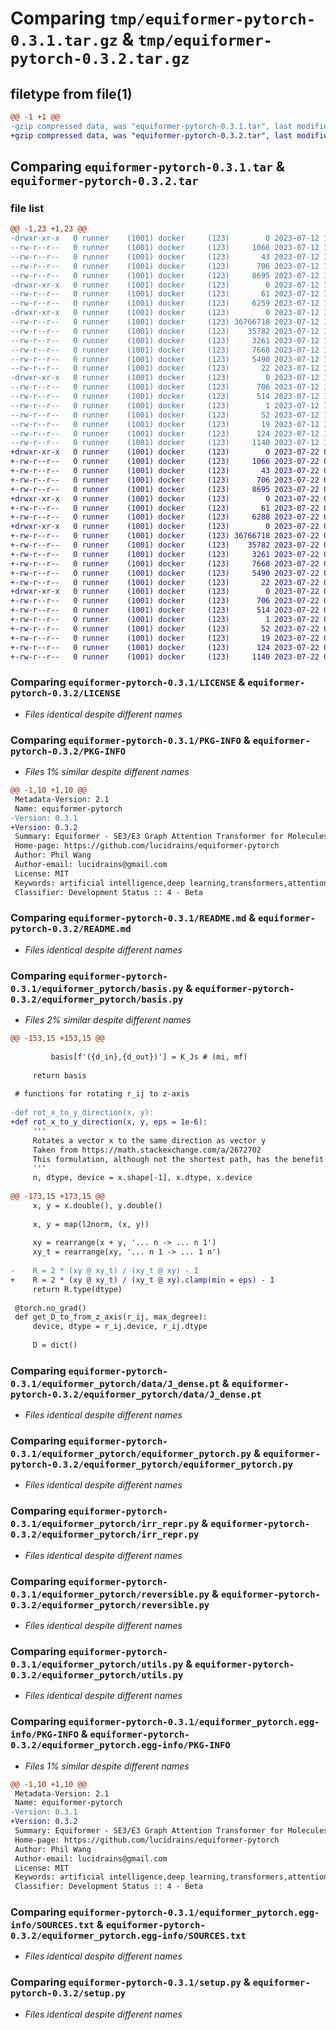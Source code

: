 # Comparing `tmp/equiformer-pytorch-0.3.1.tar.gz` & `tmp/equiformer-pytorch-0.3.2.tar.gz`

## filetype from file(1)

```diff
@@ -1 +1 @@
-gzip compressed data, was "equiformer-pytorch-0.3.1.tar", last modified: Wed Jul 12 18:17:21 2023, max compression
+gzip compressed data, was "equiformer-pytorch-0.3.2.tar", last modified: Sat Jul 22 00:15:42 2023, max compression
```

## Comparing `equiformer-pytorch-0.3.1.tar` & `equiformer-pytorch-0.3.2.tar`

### file list

```diff
@@ -1,23 +1,23 @@
-drwxr-xr-x   0 runner    (1001) docker     (123)        0 2023-07-12 18:17:21.590266 equiformer-pytorch-0.3.1/
--rw-r--r--   0 runner    (1001) docker     (123)     1066 2023-07-12 18:15:33.000000 equiformer-pytorch-0.3.1/LICENSE
--rw-r--r--   0 runner    (1001) docker     (123)       43 2023-07-12 18:15:33.000000 equiformer-pytorch-0.3.1/MANIFEST.in
--rw-r--r--   0 runner    (1001) docker     (123)      706 2023-07-12 18:17:21.590266 equiformer-pytorch-0.3.1/PKG-INFO
--rw-r--r--   0 runner    (1001) docker     (123)     8695 2023-07-12 18:15:33.000000 equiformer-pytorch-0.3.1/README.md
-drwxr-xr-x   0 runner    (1001) docker     (123)        0 2023-07-12 18:17:21.518267 equiformer-pytorch-0.3.1/equiformer_pytorch/
--rw-r--r--   0 runner    (1001) docker     (123)       61 2023-07-12 18:15:33.000000 equiformer-pytorch-0.3.1/equiformer_pytorch/__init__.py
--rw-r--r--   0 runner    (1001) docker     (123)     6259 2023-07-12 18:15:33.000000 equiformer-pytorch-0.3.1/equiformer_pytorch/basis.py
-drwxr-xr-x   0 runner    (1001) docker     (123)        0 2023-07-12 18:17:21.518267 equiformer-pytorch-0.3.1/equiformer_pytorch/data/
--rw-r--r--   0 runner    (1001) docker     (123) 36766718 2023-07-12 18:15:33.000000 equiformer-pytorch-0.3.1/equiformer_pytorch/data/J_dense.pt
--rw-r--r--   0 runner    (1001) docker     (123)    35782 2023-07-12 18:15:33.000000 equiformer-pytorch-0.3.1/equiformer_pytorch/equiformer_pytorch.py
--rw-r--r--   0 runner    (1001) docker     (123)     3261 2023-07-12 18:15:33.000000 equiformer-pytorch-0.3.1/equiformer_pytorch/irr_repr.py
--rw-r--r--   0 runner    (1001) docker     (123)     7668 2023-07-12 18:15:33.000000 equiformer-pytorch-0.3.1/equiformer_pytorch/reversible.py
--rw-r--r--   0 runner    (1001) docker     (123)     5490 2023-07-12 18:15:33.000000 equiformer-pytorch-0.3.1/equiformer_pytorch/utils.py
--rw-r--r--   0 runner    (1001) docker     (123)       22 2023-07-12 18:15:33.000000 equiformer-pytorch-0.3.1/equiformer_pytorch/version.py
-drwxr-xr-x   0 runner    (1001) docker     (123)        0 2023-07-12 18:17:21.518267 equiformer-pytorch-0.3.1/equiformer_pytorch.egg-info/
--rw-r--r--   0 runner    (1001) docker     (123)      706 2023-07-12 18:17:21.000000 equiformer-pytorch-0.3.1/equiformer_pytorch.egg-info/PKG-INFO
--rw-r--r--   0 runner    (1001) docker     (123)      514 2023-07-12 18:17:21.000000 equiformer-pytorch-0.3.1/equiformer_pytorch.egg-info/SOURCES.txt
--rw-r--r--   0 runner    (1001) docker     (123)        1 2023-07-12 18:17:21.000000 equiformer-pytorch-0.3.1/equiformer_pytorch.egg-info/dependency_links.txt
--rw-r--r--   0 runner    (1001) docker     (123)       52 2023-07-12 18:17:21.000000 equiformer-pytorch-0.3.1/equiformer_pytorch.egg-info/requires.txt
--rw-r--r--   0 runner    (1001) docker     (123)       19 2023-07-12 18:17:21.000000 equiformer-pytorch-0.3.1/equiformer_pytorch.egg-info/top_level.txt
--rw-r--r--   0 runner    (1001) docker     (123)      124 2023-07-12 18:17:21.590266 equiformer-pytorch-0.3.1/setup.cfg
--rw-r--r--   0 runner    (1001) docker     (123)     1140 2023-07-12 18:15:33.000000 equiformer-pytorch-0.3.1/setup.py
+drwxr-xr-x   0 runner    (1001) docker     (123)        0 2023-07-22 00:15:42.654640 equiformer-pytorch-0.3.2/
+-rw-r--r--   0 runner    (1001) docker     (123)     1066 2023-07-22 00:13:39.000000 equiformer-pytorch-0.3.2/LICENSE
+-rw-r--r--   0 runner    (1001) docker     (123)       43 2023-07-22 00:13:39.000000 equiformer-pytorch-0.3.2/MANIFEST.in
+-rw-r--r--   0 runner    (1001) docker     (123)      706 2023-07-22 00:15:42.654640 equiformer-pytorch-0.3.2/PKG-INFO
+-rw-r--r--   0 runner    (1001) docker     (123)     8695 2023-07-22 00:13:39.000000 equiformer-pytorch-0.3.2/README.md
+drwxr-xr-x   0 runner    (1001) docker     (123)        0 2023-07-22 00:15:42.530631 equiformer-pytorch-0.3.2/equiformer_pytorch/
+-rw-r--r--   0 runner    (1001) docker     (123)       61 2023-07-22 00:13:39.000000 equiformer-pytorch-0.3.2/equiformer_pytorch/__init__.py
+-rw-r--r--   0 runner    (1001) docker     (123)     6288 2023-07-22 00:13:39.000000 equiformer-pytorch-0.3.2/equiformer_pytorch/basis.py
+drwxr-xr-x   0 runner    (1001) docker     (123)        0 2023-07-22 00:15:42.530631 equiformer-pytorch-0.3.2/equiformer_pytorch/data/
+-rw-r--r--   0 runner    (1001) docker     (123) 36766718 2023-07-22 00:13:39.000000 equiformer-pytorch-0.3.2/equiformer_pytorch/data/J_dense.pt
+-rw-r--r--   0 runner    (1001) docker     (123)    35782 2023-07-22 00:13:39.000000 equiformer-pytorch-0.3.2/equiformer_pytorch/equiformer_pytorch.py
+-rw-r--r--   0 runner    (1001) docker     (123)     3261 2023-07-22 00:13:39.000000 equiformer-pytorch-0.3.2/equiformer_pytorch/irr_repr.py
+-rw-r--r--   0 runner    (1001) docker     (123)     7668 2023-07-22 00:13:39.000000 equiformer-pytorch-0.3.2/equiformer_pytorch/reversible.py
+-rw-r--r--   0 runner    (1001) docker     (123)     5490 2023-07-22 00:13:39.000000 equiformer-pytorch-0.3.2/equiformer_pytorch/utils.py
+-rw-r--r--   0 runner    (1001) docker     (123)       22 2023-07-22 00:13:39.000000 equiformer-pytorch-0.3.2/equiformer_pytorch/version.py
+drwxr-xr-x   0 runner    (1001) docker     (123)        0 2023-07-22 00:15:42.530631 equiformer-pytorch-0.3.2/equiformer_pytorch.egg-info/
+-rw-r--r--   0 runner    (1001) docker     (123)      706 2023-07-22 00:15:42.000000 equiformer-pytorch-0.3.2/equiformer_pytorch.egg-info/PKG-INFO
+-rw-r--r--   0 runner    (1001) docker     (123)      514 2023-07-22 00:15:42.000000 equiformer-pytorch-0.3.2/equiformer_pytorch.egg-info/SOURCES.txt
+-rw-r--r--   0 runner    (1001) docker     (123)        1 2023-07-22 00:15:42.000000 equiformer-pytorch-0.3.2/equiformer_pytorch.egg-info/dependency_links.txt
+-rw-r--r--   0 runner    (1001) docker     (123)       52 2023-07-22 00:15:42.000000 equiformer-pytorch-0.3.2/equiformer_pytorch.egg-info/requires.txt
+-rw-r--r--   0 runner    (1001) docker     (123)       19 2023-07-22 00:15:42.000000 equiformer-pytorch-0.3.2/equiformer_pytorch.egg-info/top_level.txt
+-rw-r--r--   0 runner    (1001) docker     (123)      124 2023-07-22 00:15:42.658640 equiformer-pytorch-0.3.2/setup.cfg
+-rw-r--r--   0 runner    (1001) docker     (123)     1140 2023-07-22 00:13:39.000000 equiformer-pytorch-0.3.2/setup.py
```

### Comparing `equiformer-pytorch-0.3.1/LICENSE` & `equiformer-pytorch-0.3.2/LICENSE`

 * *Files identical despite different names*

### Comparing `equiformer-pytorch-0.3.1/PKG-INFO` & `equiformer-pytorch-0.3.2/PKG-INFO`

 * *Files 1% similar despite different names*

```diff
@@ -1,10 +1,10 @@
 Metadata-Version: 2.1
 Name: equiformer-pytorch
-Version: 0.3.1
+Version: 0.3.2
 Summary: Equiformer - SE3/E3 Graph Attention Transformer for Molecules and Proteins
 Home-page: https://github.com/lucidrains/equiformer-pytorch
 Author: Phil Wang
 Author-email: lucidrains@gmail.com
 License: MIT
 Keywords: artificial intelligence,deep learning,transformers,attention mechanism,equivariance,molecules,proteins
 Classifier: Development Status :: 4 - Beta
```

### Comparing `equiformer-pytorch-0.3.1/README.md` & `equiformer-pytorch-0.3.2/README.md`

 * *Files identical despite different names*

### Comparing `equiformer-pytorch-0.3.1/equiformer_pytorch/basis.py` & `equiformer-pytorch-0.3.2/equiformer_pytorch/basis.py`

 * *Files 2% similar despite different names*

```diff
@@ -153,15 +153,15 @@
 
         basis[f'({d_in},{d_out})'] = K_Js # (mi, mf)
 
     return basis
 
 # functions for rotating r_ij to z-axis
 
-def rot_x_to_y_direction(x, y):
+def rot_x_to_y_direction(x, y, eps = 1e-6):
     '''
     Rotates a vector x to the same direction as vector y
     Taken from https://math.stackexchange.com/a/2672702
     This formulation, although not the shortest path, has the benefit of rotation matrix being symmetric; rotating back to x upon two rotations
     '''
     n, dtype, device = x.shape[-1], x.dtype, x.device
 
@@ -173,15 +173,15 @@
     x, y = x.double(), y.double()
 
     x, y = map(l2norm, (x, y))
 
     xy = rearrange(x + y, '... n -> ... n 1')
     xy_t = rearrange(xy, '... n 1 -> ... 1 n')
 
-    R = 2 * (xy @ xy_t) / (xy_t @ xy) - I
+    R = 2 * (xy @ xy_t) / (xy_t @ xy).clamp(min = eps) - I
     return R.type(dtype)
 
 @torch.no_grad()
 def get_D_to_from_z_axis(r_ij, max_degree):
     device, dtype = r_ij.device, r_ij.dtype
 
     D = dict()
```

### Comparing `equiformer-pytorch-0.3.1/equiformer_pytorch/data/J_dense.pt` & `equiformer-pytorch-0.3.2/equiformer_pytorch/data/J_dense.pt`

 * *Files identical despite different names*

### Comparing `equiformer-pytorch-0.3.1/equiformer_pytorch/equiformer_pytorch.py` & `equiformer-pytorch-0.3.2/equiformer_pytorch/equiformer_pytorch.py`

 * *Files identical despite different names*

### Comparing `equiformer-pytorch-0.3.1/equiformer_pytorch/irr_repr.py` & `equiformer-pytorch-0.3.2/equiformer_pytorch/irr_repr.py`

 * *Files identical despite different names*

### Comparing `equiformer-pytorch-0.3.1/equiformer_pytorch/reversible.py` & `equiformer-pytorch-0.3.2/equiformer_pytorch/reversible.py`

 * *Files identical despite different names*

### Comparing `equiformer-pytorch-0.3.1/equiformer_pytorch/utils.py` & `equiformer-pytorch-0.3.2/equiformer_pytorch/utils.py`

 * *Files identical despite different names*

### Comparing `equiformer-pytorch-0.3.1/equiformer_pytorch.egg-info/PKG-INFO` & `equiformer-pytorch-0.3.2/equiformer_pytorch.egg-info/PKG-INFO`

 * *Files 1% similar despite different names*

```diff
@@ -1,10 +1,10 @@
 Metadata-Version: 2.1
 Name: equiformer-pytorch
-Version: 0.3.1
+Version: 0.3.2
 Summary: Equiformer - SE3/E3 Graph Attention Transformer for Molecules and Proteins
 Home-page: https://github.com/lucidrains/equiformer-pytorch
 Author: Phil Wang
 Author-email: lucidrains@gmail.com
 License: MIT
 Keywords: artificial intelligence,deep learning,transformers,attention mechanism,equivariance,molecules,proteins
 Classifier: Development Status :: 4 - Beta
```

### Comparing `equiformer-pytorch-0.3.1/equiformer_pytorch.egg-info/SOURCES.txt` & `equiformer-pytorch-0.3.2/equiformer_pytorch.egg-info/SOURCES.txt`

 * *Files identical despite different names*

### Comparing `equiformer-pytorch-0.3.1/setup.py` & `equiformer-pytorch-0.3.2/setup.py`

 * *Files identical despite different names*

